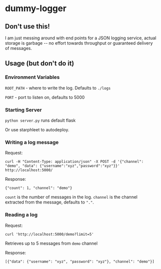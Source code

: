 # dummy-logger

## Don't use this!  

I am just messing around with end points for a JSON logging service, actual storage is garbage -- no effort towards throughput or guaranteed delivery of messages.

## Usage (but don't do it)

### Environment Variables

```ROOT_PATH``` - where to write the log.  Defaults to ```./logs```

```PORT``` - port to listen on, defaults to 5000

### Starting Server

```python server.py``` runs default flask

Or use starphleet to autodeploy.

### Writing a log message

Request:
```
curl -H "Content-Type: application/json" -X POST -d '{"channel": "demo", "data": {"username":"xyz","password":"xyz"}}' http://localhost:5000/
```

Response:
```
{"count": 1, "channel": "demo"}
```
```count``` is the number of messages in the log.  ```channel``` is the channel extracted from the message, defaults to ```"."```.


### Reading a log
Request:
```
curl 'http://localhost:5000/demo?limit=5'
```
Retrieves up to 5 messages from ```demo``` channel

Response:
```
[{"data": {"username": "xyz", "password": "xyz"}, "channel": "demo"}]
```
